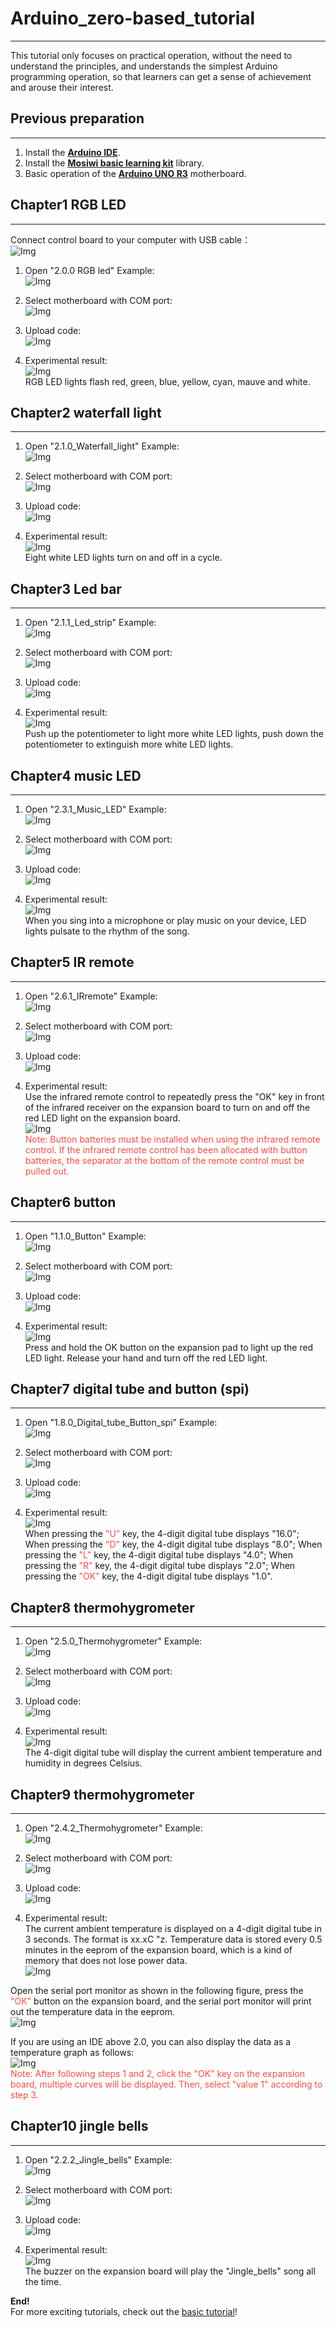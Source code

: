 # Arduino_zero-based_tutorial     
-----------------------------
This tutorial only focuses on practical operation, without the need to understand the principles, and understands the simplest Arduino programming operation, so that learners can get a sense of achievement and arouse their interest.    

## Previous preparation       
-----------------------        
1. Install the [**Arduino IDE**](https://docs.mosiwi.com/en/latest/arduino/arduino_ide/arduino_ide.html).  
2. Install the [**Mosiwi basic learning kit**](https://docs.mosiwi.com/en/latest/arduino/A1E0000_basic_learning_shield/A1E0000_basic_learning_shield.html#integration-library) library.    
3. Basic operation of the [**Arduino UNO R3**](https://docs.mosiwi.com/en/latest/arduino/A1D0000_uno_r3/A1D0000_uno_r3.html) motherboard.    

## Chapter1 RGB LED     
-------------------         
Connect control board to your computer with USB cable：    
![Img](../_static/Arduino_tutorial/Zero-based_tutorial/43img.jpg)

1. Open "2.0.0 RGB led" Example:    
![Img](../_static/Arduino_tutorial/Zero-based_tutorial/1img.png)    

2. Select motherboard with COM port:    
![Img](../_static/Arduino_tutorial/Zero-based_tutorial/2img.png)    

3. Upload code:    
![Img](../_static/Arduino_tutorial/Zero-based_tutorial/3img.png)    

4. Experimental result:    
![Img](../_static/Arduino_tutorial/Zero-based_tutorial/4img.png)    
RGB LED lights flash red, green, blue, yellow, cyan, mauve and white.   

## Chapter2 waterfall light   
---------------------------
1. Open "2.1.0_Waterfall_light" Example:   
![Img](../_static/Arduino_tutorial/Zero-based_tutorial/5img.png)    

2. Select motherboard with COM port:   
![Img](../_static/Arduino_tutorial/Zero-based_tutorial/6img.png)    

3. Upload code:    
![Img](../_static/Arduino_tutorial/Zero-based_tutorial/7img.png)   

4. Experimental result:    
![Img](../_static/Arduino_tutorial/Zero-based_tutorial/8img.png)   
Eight white LED lights turn on and off in a cycle.   

## Chapter3 Led bar   
-------------------
1. Open "2.1.1_Led_strip" Example:   
![Img](../_static/Arduino_tutorial/Zero-based_tutorial/9img.png)   

2. Select motherboard with COM port:    
![Img](../_static/Arduino_tutorial/Zero-based_tutorial/10img.png)    

3. Upload code:    
![Img](../_static/Arduino_tutorial/Zero-based_tutorial/11img.png)    

4. Experimental result:     
![Img](../_static/Arduino_tutorial/Zero-based_tutorial/12img.png)    
Push up the potentiometer to light more white LED lights, push down the potentiometer to extinguish more white LED lights.    

## Chapter4 music LED   
---------------------
1. Open "2.3.1_Music_LED" Example:    
![Img](../_static/Arduino_tutorial/Zero-based_tutorial/13img.png)    

2. Select motherboard with COM port:    
![Img](../_static/Arduino_tutorial/Zero-based_tutorial/14img.png)    

3. Upload code:    
![Img](../_static/Arduino_tutorial/Zero-based_tutorial/15img.png)    

4. Experimental result:     
![Img](../_static/Arduino_tutorial/Zero-based_tutorial/16img.png)    
When you sing into a microphone or play music on your device, LED lights pulsate to the rhythm of the song.    

## Chapter5 IR remote   
---------------------
1. Open "2.6.1_IRremote" Example:    
![Img](../_static/Arduino_tutorial/Zero-based_tutorial/17img.png)     

2. Select motherboard with COM port:     
![Img](../_static/Arduino_tutorial/Zero-based_tutorial/18img.png)     

3. Upload code:    
![Img](../_static/Arduino_tutorial/Zero-based_tutorial/19img.png)     

4. Experimental result:      
Use the infrared remote control to repeatedly press the "OK" key in front of the infrared receiver on the expansion board to turn on and off the red LED light on the expansion board.     
![Img](../_static/Arduino_tutorial/Zero-based_tutorial/20img.png)      
<span style="color: rgb(255, 76, 65);">Note: Button batteries must be installed when using the infrared remote control. If the infrared remote control has been allocated with button batteries, the separator at the bottom of the remote control must be pulled out.</span>      

## Chapter6 button   
------------------
1. Open "1.1.0_Button" Example:    
![Img](../_static/Arduino_tutorial/Zero-based_tutorial/21img.png)    

2. Select motherboard with COM port:    
![Img](../_static/Arduino_tutorial/Zero-based_tutorial/22img.png)    

3. Upload code:    
![Img](../_static/Arduino_tutorial/Zero-based_tutorial/23img.png)    

4. Experimental result:     
![Img](../_static/Arduino_tutorial/Zero-based_tutorial/24img.png)    
Press and hold the OK button on the expansion pad to light up the red LED light. Release your hand and turn off the red LED light.      

## Chapter7 digital tube and button (spi)   
-----------------------------------------
1. Open "1.8.0_Digital_tube_Button_spi" Example:     
![Img](../_static/Arduino_tutorial/Zero-based_tutorial/25img.png)    

2. Select motherboard with COM port:      
![Img](../_static/Arduino_tutorial/Zero-based_tutorial/26img.png)    

3. Upload code:     
![Img](../_static/Arduino_tutorial/Zero-based_tutorial/27img.png)    

4. Experimental result:      
![Img](../_static/Arduino_tutorial/Zero-based_tutorial/28img.png)    
When pressing the <span style="color: rgb(255, 76, 65);">"U"</span> key, the 4-digit digital tube displays "16.0";  When pressing the <span style="color: rgb(255, 76, 65);">"D"</span> key, the 4-digit digital tube displays "8.0";  When pressing the <span style="color: rgb(255, 76, 65);">"L"</span> key, the 4-digit digital tube displays "4.0";  When pressing the <span style="color: rgb(255, 76, 65);">"R"</span> key, the 4-digit digital tube displays "2.0";  When pressing the <span style="color: rgb(255, 76, 65);">"OK"</span> key, the 4-digit digital tube displays "1.0".    

## Chapter8 thermohygrometer   
----------------------------
1. Open "2.5.0_Thermohygrometer" Example:     
![Img](../_static/Arduino_tutorial/Zero-based_tutorial/29img.png)    

2. Select motherboard with COM port:      
![Img](../_static/Arduino_tutorial/Zero-based_tutorial/30img.png)    

3. Upload code:   
![Img](../_static/Arduino_tutorial/Zero-based_tutorial/31img.png)    

4. Experimental result:    
![Img](../_static/Arduino_tutorial/Zero-based_tutorial/32img.png)    
The 4-digit digital tube will display the current ambient temperature and humidity in degrees Celsius.    

## Chapter9 thermohygrometer   
----------------------------
1. Open "2.4.2_Thermohygrometer" Example:    
![Img](../_static/Arduino_tutorial/Zero-based_tutorial/33img.png)    

2. Select motherboard with COM port:    
![Img](../_static/Arduino_tutorial/Zero-based_tutorial/34img.png)    

3. Upload code:    
![Img](../_static/Arduino_tutorial/Zero-based_tutorial/35img.png)    

4. Experimental result:     
The current ambient temperature is displayed on a 4-digit digital tube in 3 seconds. The format is xx.xC "z. Temperature data is stored every 0.5 minutes in the eeprom of the expansion board, which is a kind of memory that does not lose power data.    
![Img](../_static/Arduino_tutorial/Zero-based_tutorial/36img.png)    

Open the serial port monitor as shown in the following figure, press the <span style="color: rgb(255, 76, 65);">"OK"</span> button on the expansion board, and the serial port monitor will print out the temperature data in the eeprom.    
![Img](../_static/Arduino_tutorial/Zero-based_tutorial/37img.png)    

If you are using an IDE above 2.0, you can also display the data as a temperature graph as follows:    
![Img](../_static/Arduino_tutorial/Zero-based_tutorial/38img.png)    
<span style="color: rgb(255, 76, 65);">Note: After following steps 1 and 2, click the "OK" key on the expansion board, multiple curves will be displayed. Then, select "value 1" according to step 3.</span>    

## Chapter10 jingle bells     
-------------------------
1. Open "2.2.2_Jingle_bells" Example:    
![Img](../_static/Arduino_tutorial/Zero-based_tutorial/39img.png)    

2. Select motherboard with COM port:   
![Img](../_static/Arduino_tutorial/Zero-based_tutorial/40img.png)    

3. Upload code:    
![Img](../_static/Arduino_tutorial/Zero-based_tutorial/41img.png)    

4. Experimental result:     
![Img](../_static/Arduino_tutorial/Zero-based_tutorial/42img.png)    
The buzzer on the expansion board will play the "Jingle_bells" song all the time.       

**End!**    
For more exciting tutorials, check out the [basic tutorial](./Basic_tutorial.md)!    












